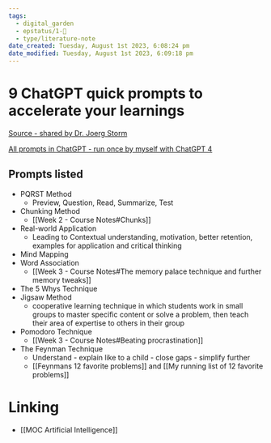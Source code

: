```yaml
---
tags:
  - digital_garden
  - epstatus/1-🌱
  - type/literature-note
date_created: Tuesday, August 1st 2023, 6:08:24 pm
date_modified: Tuesday, August 1st 2023, 6:09:18 pm
---
```

# 9 ChatGPT quick prompts to accelerate your learnings
[Source - shared by Dr. Joerg Storm](https://www.linkedin.com/posts/joergstorm_chatgpt-drstorm-technology-activity-7092028707065745410-1ezq?utm_source=share&utm_medium=member_desktop)

[All prompts in ChatGPT - run once by myself with ChatGPT 4](https://chat.openai.com/share/1b272e77-afa3-4af2-a7cd-12af452edb21)

## Prompts listed
- PQRST Method 
	- Preview, Question, Read, Summarize, Test
- Chunking Method
	- [[Week 2 - Course Notes#Chunks]]
- Real-world Application
	- Leading to Contextual understanding, motivation, better retention, examples for application and critical thinking
- Mind Mapping
- Word Association
	- [[Week 3 - Course Notes#The memory palace technique and further memory tweaks]]
- The 5 Whys Technique
- Jigsaw Method
	- cooperative learning technique in which students work in small groups to master specific content or solve a problem, then teach their area of expertise to others in their group 
- Pomodoro Technique
	- [[Week 3 - Course Notes#Beating procrastination]]
- The Feynman Technique
	- Understand - explain like to a child - close gaps - simplify further
	- [[Feynmans 12 favorite problems]] and [[My running list of 12 favorite problems]]

# Linking
+ [[MOC Artificial Intelligence]]
